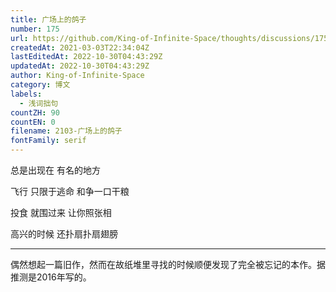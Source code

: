 ```yaml
---
title: 广场上的鸽子
number: 175
url: https://github.com/King-of-Infinite-Space/thoughts/discussions/175
createdAt: 2021-03-03T22:34:04Z
lastEditedAt: 2022-10-30T04:43:29Z
updatedAt: 2022-10-30T04:43:29Z
author: King-of-Infinite-Space
category: 博文
labels:
  - 浅词拙句
countZH: 90
countEN: 0
filename: 2103-广场上的鸽子
fontFamily: serif
---
```


总是出现在
有名的地方

飞行
只限于逃命
和争一口干粮

投食
就围过来
让你照张相

高兴的时候
还扑扇扑扇翅膀

---

偶然想起一篇旧作，然而在故纸堆里寻找的时候顺便发现了完全被忘记的本作。据推测是2016年写的。
<img src='https://count.lnfinite.space/post/26.svg?plus=1' width='0' height='0' />